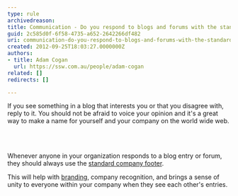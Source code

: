 ```yaml
---
type: rule
archivedreason: 
title: Communication - Do you respond to blogs and forums with the standard footer?
guid: 2c585d0f-6f58-4735-a652-2642266df482
uri: communication-do-you-respond-to-blogs-and-forums-with-the-standard-footer
created: 2012-09-25T18:03:27.0000000Z
authors:
- title: Adam Cogan
  url: https://ssw.com.au/people/adam-cogan
related: []
redirects: []

---
```



<p>​
                    If you see something in a blog that interests you or that you disagree with, reply
                    to it. You should not be afraid to voice your opinion and it's a great way to make
                    a name for yourself and your company on the world wide web.
                <br></p>
<br><excerpt class='endintro'></excerpt><br>
<p>
                    Whenever anyone in your organization responds to a blog entry or&#160;forum,
                    they should always use the <a href="http&#58;//www.ssw.com.au/ssw/standards/rules/RulesToBetterBranding.aspx#EmailSignatures">
                        standard company footer</a>.
                </p>
                <p>
                    This will help with <a href="http&#58;//www.ssw.com.au/ssw/standards/rules/RulesToBetterBranding.aspx">branding</a>,
                    company recognition, and brings a sense of unity to everyone within your company
                    when they see each other's entries.
                </p>


